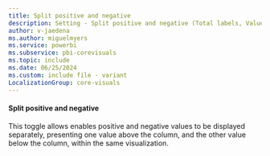 ```yaml
---
title: Split positive and negative
description: Setting - Split positive and negative (Total labels, Values, Split positive and negative)
author: v-jaedena
ms.author: miguelmyers
ms.service: powerbi
ms.subservice: pbi-corevisuals
ms.topic: include
ms.date: 06/25/2024
ms.custom: include file - variant
LocalizationGroup: core-visuals
---
```

#### Split positive and negative

This toggle allows enables positive and negative values to be displayed separately, presenting one value above the column, and the other value below the column, within the same visualization. 
